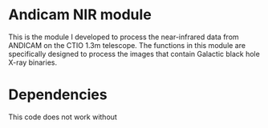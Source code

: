 # Andicam NIR module

This is the module I developed to process the near-infrared data from ANDICAM on the CTIO 1.3m telescope. The functions in this module are specifically designed to process the images that contain Galactic black hole X-ray binaries.

# Dependencies

This code does not work without 

